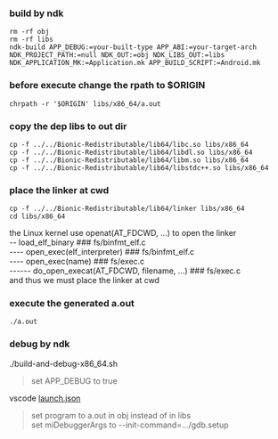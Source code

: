  
### build by ndk
  
```
rm -rf obj
rm -rf libs
ndk-build APP_DEBUG:=your-built-type APP_ABI:=your-target-arch NDK_PROJECT_PATH:=null NDK_OUT:=obj NDK_LIBS_OUT:=libs NDK_APPLICATION_MK:=Application.mk APP_BUILD_SCRIPT:=Android.mk 
```

### before execute change the rpath to \$ORIGIN  
  
```
chrpath -r '$ORIGIN' libs/x86_64/a.out
```
  
### copy the dep libs to out dir  
  
```
cp -f ../../Bionic-Redistributable/lib64/libc.so libs/x86_64
cp -f ../../Bionic-Redistributable/lib64/libdl.so libs/x86_64
cp -f ../../Bionic-Redistributable/lib64/libm.so libs/x86_64
cp -f ../../Bionic-Redistributable/lib64/libstdc++.so libs/x86_64
```  

### place the linker at cwd   


```
cp -f ../../Bionic-Redistributable/lib64/linker libs/x86_64
cd libs/x86_64
```
  
the Linux kernel use openat(AT_FDCWD, ...) to open the linker  
\-\- load_elf_binary \#\#\# fs/binfmt_elf.c  
\-\-\-\- open_exec(elf_interpreter) \#\#\# fs/binfmt_elf.c  
\-\-\-\- open_exec(name) \#\#\# fs/exec.c  
\-\-\-\-\-\- do_open_execat(AT_FDCWD, filename, ...) \#\#\# fs/exec.c  
and thus we must place the linker at cwd  

### execute the generated a.out  

```
./a.out
```

### debug by ndk  
./build-and-debug-x86_64.sh  
> set APP_DEBUG to true   

vscode [launch.json](.vscode/launch.json)  
> set program to a.out in obj instead of in libs  
> set miDebuggerArgs to --init-command=.../gdb.setup  
